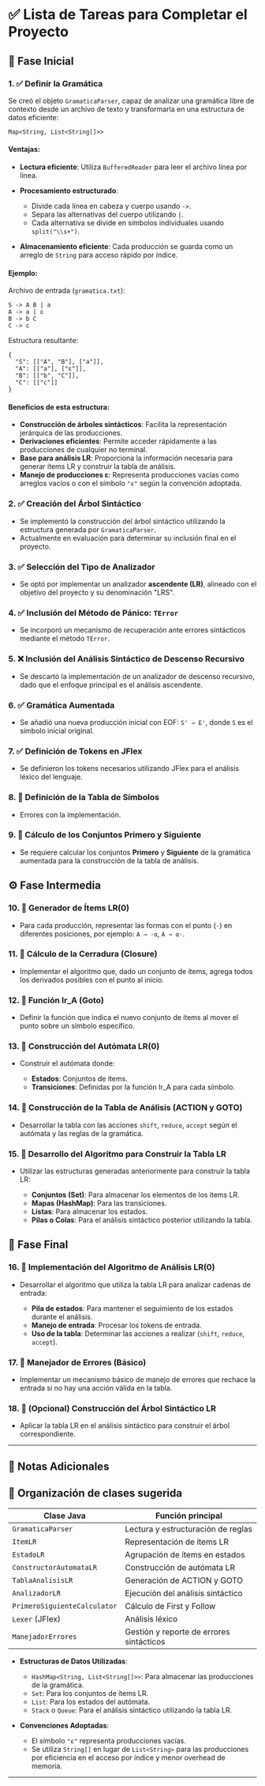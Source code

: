 # ✅ Lista de Tareas para Completar el Proyecto

## 🧩 Fase Inicial

### 1. ✅ Definir la Gramática

Se creó el objeto `GramaticaParser`, capaz de analizar una gramática libre de contexto desde un archivo de texto y transformarla en una estructura de datos eficiente:

```
Map<String, List<String[]>>
```

#### Ventajas:

* **Lectura eficiente**: Utiliza `BufferedReader` para leer el archivo línea por línea.
* **Procesamiento estructurado**:

    * Divide cada línea en cabeza y cuerpo usando `->`.
    * Separa las alternativas del cuerpo utilizando `|`.
    * Cada alternativa se divide en símbolos individuales usando `split("\\s+")`.
* **Almacenamiento eficiente**: Cada producción se guarda como un arreglo de `String` para acceso rápido por índice.

#### Ejemplo:

Archivo de entrada (`gramatica.txt`):

```
S -> A B | a
A -> a | ε
B -> b C
C -> c
```

Estructura resultante:

```
{
  "S": [["A", "B"], ["a"]],
  "A": [["a"], ["ε"]],
  "B": [["b", "C"]],
  "C": [["c"]]
}
```

#### Beneficios de esta estructura:

* **Construcción de árboles sintácticos**: Facilita la representación jerárquica de las producciones.
* **Derivaciones eficientes**: Permite acceder rápidamente a las producciones de cualquier no terminal.
* **Base para análisis LR**: Proporciona la información necesaria para generar ítems LR y construir la tabla de análisis.
* **Manejo de producciones ε**: Representa producciones vacías como arreglos vacíos o con el símbolo `"ε"` según la convención adoptada.

### 2. ✅ Creación del Árbol Sintáctico

* Se implementó la construcción del árbol sintáctico utilizando la estructura generada por `GramaticaParser`.
* Actualmente en evaluación para determinar su inclusión final en el proyecto.

### 3. ✅ Selección del Tipo de Analizador

* Se optó por implementar un analizador **ascendente (LR)**, alineado con el objetivo del proyecto y su denominación "LRS".

### 4. ✅ Inclusión del Método de Pánico: `TError`

* Se incorporó un mecanismo de recuperación ante errores sintácticos mediante el método `TError`.

### 5. ❌ Inclusión del Análisis Sintáctico de Descenso Recursivo

* Se descartó la implementación de un analizador de descenso recursivo, dado que el enfoque principal es el análisis ascendente.

### 6. ✅ Gramática Aumentada

* Se añadió una nueva producción inicial con EOF: `S' → E'`, donde `S` es el símbolo inicial original.

### 7. ✅ Definición de Tokens en JFlex

* Se definieron los tokens necesarios utilizando JFlex para el análisis léxico del lenguaje.

### 8. 🔲 Definición de la Tabla de Símbolos

* Errores con la implementación.

### 9. 🔲 Cálculo de los Conjuntos Primero y Siguiente

* Se requiere calcular los conjuntos **Primero** y **Siguiente** de la gramática aumentada para la construcción de la tabla de análisis.

## ⚙️ Fase Intermedia

### 10. 🔲 Generador de Ítems LR(0)

* Para cada producción, representar las formas con el punto (`·`) en diferentes posiciones, por ejemplo: `A → ·α`, `A → α·`.

### 11. 🔲 Cálculo de la Cerradura (Closure)

* Implementar el algoritmo que, dado un conjunto de ítems, agrega todos los derivados posibles con el punto al inicio.

### 12. 🔲 Función Ir\_A (Goto)

* Definir la función que indica el nuevo conjunto de ítems al mover el punto sobre un símbolo específico.

### 13. 🔲 Construcción del Autómata LR(0)

* Construir el autómata donde:

    * **Estados**: Conjuntos de ítems.
    * **Transiciones**: Definidas por la función Ir\_A para cada símbolo.

### 14. 🔲 Construcción de la Tabla de Análisis (ACTION y GOTO)

* Desarrollar la tabla con las acciones `shift`, `reduce`, `accept` según el autómata y las reglas de la gramática.

### 15. 🔲 Desarrollo del Algoritmo para Construir la Tabla LR

* Utilizar las estructuras generadas anteriormente para construir la tabla LR:

    * **Conjuntos (Set)**: Para almacenar los elementos de los ítems LR.
    * **Mapas (HashMap)**: Para las transiciones.
    * **Listas**: Para almacenar los estados.
    * **Pilas o Colas**: Para el análisis sintáctico posterior utilizando la tabla.

## 🧪 Fase Final

### 16. 🔲 Implementación del Algoritmo de Análisis LR(0)

* Desarrollar el algoritmo que utiliza la tabla LR para analizar cadenas de entrada:

    * **Pila de estados**: Para mantener el seguimiento de los estados durante el análisis.
    * **Manejo de entrada**: Procesar los tokens de entrada.
    * **Uso de la tabla**: Determinar las acciones a realizar (`shift`, `reduce`, `accept`).

### 17. 🔲 Manejador de Errores (Básico)

* Implementar un mecanismo básico de manejo de errores que rechace la entrada si no hay una acción válida en la tabla.

### 18. 🔲 (Opcional) Construcción del Árbol Sintáctico LR

* Aplicar la tabla LR en el análisis sintáctico para construir el árbol correspondiente.

---

## 📌 Notas Adicionales

## 🔸 Organización de clases sugerida

| Clase Java                   | Función principal                        |
| ---------------------------- | ---------------------------------------- |
| `GramaticaParser`            | Lectura y estructuración de reglas       |
| `ItemLR`                     | Representación de ítems LR               |
| `EstadoLR`                   | Agrupación de ítems en estados           |
| `ConstructorAutomataLR`      | Construcción de autómata LR              |
| `TablaAnalisisLR`            | Generación de ACTION y GOTO              |
| `AnalizadorLR`               | Ejecución del análisis sintáctico        |
| `PrimeroSiguienteCalculator` | Cálculo de First y Follow                |
| `Lexer` (JFlex)              | Análisis léxico                          |
| `ManejadorErrores`           | Gestión y reporte de errores sintácticos |


* **Estructuras de Datos Utilizadas**:

    * `HashMap<String, List<String[]>>`: Para almacenar las producciones de la gramática.
    * `Set`: Para los conjuntos de ítems LR.
    * `List`: Para los estados del autómata.
    * `Stack` o `Queue`: Para el análisis sintáctico utilizando la tabla LR.

* **Convenciones Adoptadas**:

    * El símbolo `"ε"` representa producciones vacías.
    * Se utiliza `String[]` en lugar de `List<String>` para las producciones por eficiencia en el acceso por índice y menor overhead de memoria.

---

